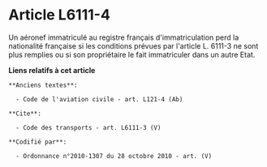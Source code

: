 # Article L6111-4

Un aéronef immatriculé au registre français d'immatriculation perd la nationalité française si les conditions prévues par
l'article L. 6111-3 ne sont plus remplies ou si son propriétaire le fait immatriculer dans un autre Etat.

**Liens relatifs à cet article**

	**Anciens textes**:

	  - Code de l'aviation civile - art. L121-4 (Ab)

	**Cite**:

	  - Code des transports - art. L6111-3 (V)

	**Codifié par**:

	  - Ordonnance n°2010-1307 du 28 octobre 2010 - art. (V)
